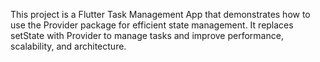 This project is a Flutter Task Management App that demonstrates how to use the Provider package for efficient state management. It replaces setState with Provider to manage tasks and improve performance, scalability, and architecture.
